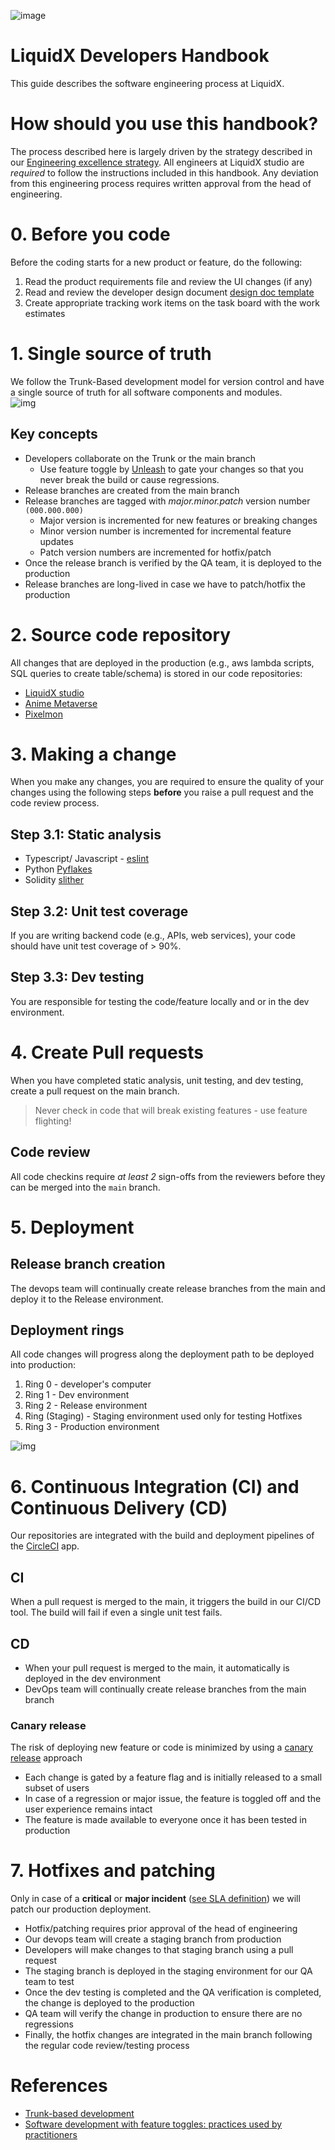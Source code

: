![image](./img/LiquidXLogo.png)

# LiquidX Developers Handbook
This guide describes the software engineering process at LiquidX.

# How should you use this handbook?
The process described here is largely driven by the strategy described in our [Engineering excellence strategy](./EngineeringExcellenceStrategy.md).
All engineers at LiquidX studio are *required* to follow the instructions included in this handbook.  Any deviation from this engineering process requires written approval from the head of engineering.

# 0. Before you code
Before the coding starts for a new product or feature, do the following:
1. Read the product requirements file and review the UI changes (if any)
2. Read and review the developer design document [design doc template](https://docs.google.com/document/d/1SV8qV3bE6zBeEbqtZ22irpXrOC6RLqWXy58AASRK9VY/edit?usp=sharing)
3. Create appropriate tracking work items on the task board with the work estimates

# 1. Single source of truth
We follow the Trunk-Based development model for version control and have a single source of truth for all software components and modules.  
![img](./img/trunkBasedDevelopment.png)

## Key concepts
- Developers collaborate on the Trunk or the main branch
  - Use feature toggle by [Unleash](https://www.getunleash.io/) to gate your changes so that you never break the build or cause regressions.
- Release branches are created from the main branch
- Release branches are tagged with *major.minor.patch* version number `(000.000.000)`
  - Major version is incremented for new features or breaking changes
  - Minor version number is incremented for incremental feature updates
  - Patch version numbers are incremented for hotfix/patch
- Once the release branch is verified by the QA team, it is deployed to the production
- Release branches are long-lived in case we have to patch/hotfix the production

# 2. Source code repository
All changes that are deployed in the production (e.g., aws lambda scripts, SQL queries to create table/schema) is stored in our code repositories:
- [LiquidX studio](https://github.com/LiquidX-Studio)
- [Anime Metaverse](https://github.com/anime-metaverse)
- [Pixelmon](https://github.com/Pixelation-Labs)

# 3. Making a change
When you make any changes, you are required to ensure the quality of your changes using the following steps __before__ you raise a pull request and the code review process. 

## Step 3.1: Static analysis
- Typescript/ Javascript - [eslint](https://eslint.org/docs/latest/user-guide/command-line-interface)
- Python [Pyflakes](https://pypi.org/project/pyflakes/)
- Solidity [slither](https://github.com/crytic/slither)

## Step 3.2: Unit test coverage
If you are writing backend code (e.g., APIs, web services), your code should have unit test coverage of > 90%.

## Step 3.3: Dev testing
You are responsible for testing the code/feature locally and or in the dev environment.

# 4. Create Pull requests
When you have completed static analysis, unit testing, and dev testing, create a pull request on the main branch.

> Never check in code that will break existing features - use feature flighting!

## Code review
All code checkins require *at least 2* sign-offs from the reviewers before they can be merged into the `main` branch.

# 5. Deployment
## Release branch creation
The devops team will continually create release branches from the main and deploy it to the Release environment.

## Deployment rings 
All code changes will progress along the deployment path to be deployed into production:
1. Ring 0 - developer's computer
2. Ring 1 - Dev environment
3. Ring 2 - Release environment
4. Ring (Staging) - Staging environment used only for testing Hotfixes
5. Ring 3 - Production environment

![img](./img/DeploymentRings.png)

# 6. Continuous Integration (CI) and Continuous Delivery (CD)
Our repositories are integrated with the build and deployment pipelines of the [CircleCI](https://circleci.com/) app.

## CI
When a pull request is merged to the main, it triggers the build in our CI/CD tool.  The build will fail if even a single unit test fails.

## CD
- When your pull request is merged to the main, it automatically is deployed in the dev environment
- DevOps team will continually create release branches from the main branch

### Canary release
The risk of deploying new feature or code is minimized by using a [canary release](https://martinfowler.com/bliki/CanaryRelease.html) approach
- Each change is gated by a feature flag and is initially released to a small subset of users
- In case of a regression or major issue, the feature is toggled off and the user experience remains intact
- The feature is made available to everyone once it has been tested in production

# 7. Hotfixes and patching
Only in case of a __critical__ or __major incident__ ([see SLA definition](./EngineeringExcellenceStrategy.md)) we will patch our production deployment.

- Hotfix/patching requires prior approval of the head of engineering 
- Our devops team will create a staging branch from production
- Developers will make changes to that staging branch using a pull request
- The staging branch is deployed in the staging environment for our QA team to test
- Once the dev testing is completed and the QA verification is completed, the change is deployed to the production
- QA team will verify the change in production to ensure there are no regressions
- Finally, the hotfix changes are integrated in the main branch following the regular code review/testing process

# References
- [Trunk-based development](https://trunkbaseddevelopment.com/continuous-integration/)
- [Software development with feature toggles: practices used by practitioners](https://arxiv.org/pdf/1907.06157.pdf) 
